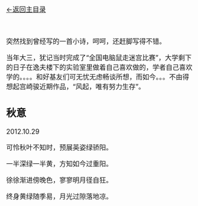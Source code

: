 [<font size=4>←返回主目录<font>](../README.md)
</br></br></br>

突然找到曾经写的一首小诗，呵呵，还赶脚写得不错。

当年大三，犹记当时完成了“全国电脑鼠走迷宫比赛”，大学剩下的日子在逸夫楼下的实验室里做着自己喜欢做的，学者自己喜欢学的。。。。和好基友们可无忧无虑畅谈所想，而如今。。。不由得想起宫崎骏近期作品，“风起，唯有努力生存”。

## 秋意

2012.10.29</br>

可怜秋叶不知时，预展英姿绿骄阳。

一半深绿一半黄，方知如今过重阳。

徐徐渐进傍晚色，寥寥明月径自狂。

终身黄绿随季易，月光过隙落地凉。


